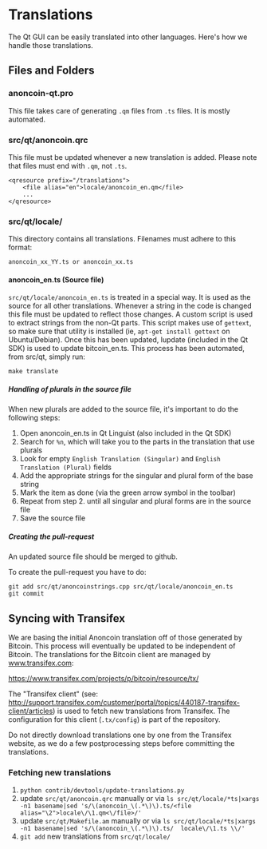 Translations
============

The Qt GUI can be easily translated into other languages. Here's how we
handle those translations.

Files and Folders
-----------------

### anoncoin-qt.pro

This file takes care of generating `.qm` files from `.ts` files. It is mostly
automated.

### src/qt/anoncoin.qrc

This file must be updated whenever a new translation is added. Please note that
files must end with `.qm`, not `.ts`.

    <qresource prefix="/translations">
        <file alias="en">locale/anoncoin_en.qm</file>
        ...
    </qresource>

### src/qt/locale/

This directory contains all translations. Filenames must adhere to this format:

    anoncoin_xx_YY.ts or anoncoin_xx.ts

#### anoncoin_en.ts (Source file)

`src/qt/locale/anoncoin_en.ts` is treated in a special way. It is used as the
source for all other translations. Whenever a string in the code is changed
this file must be updated to reflect those changes. A  custom script is used
to extract strings from the non-Qt parts. This script makes use of `gettext`,
so make sure that utility is installed (ie, `apt-get install gettext` on 
Ubuntu/Debian). Once this has been updated, lupdate (included in the Qt SDK)
is used to update bitcoin_en.ts. This process has been automated, from src/qt,
simply run:

    make translate
    
##### Handling of plurals in the source file

When new plurals are added to the source file, it's important to do the following steps:

1. Open anoncoin_en.ts in Qt Linguist (also included in the Qt SDK)
2. Search for `%n`, which will take you to the parts in the translation that use plurals
3. Look for empty `English Translation (Singular)` and `English Translation (Plural)` fields
4. Add the appropriate strings for the singular and plural form of the base string
5. Mark the item as done (via the green arrow symbol in the toolbar)
6. Repeat from step 2. until all singular and plural forms are in the source file
7. Save the source file

##### Creating the pull-request

An updated source file should be merged to github.

To create the pull-request you have to do:

    git add src/qt/anoncoinstrings.cpp src/qt/locale/anoncoin_en.ts
    git commit

Syncing with Transifex
----------------------

We are basing the initial Anoncoin translation off of those generated by Bitcoin. This process will eventually be updated to be independent of Bitcoin. The translations for the Bitcoin client are managed by www.transifex.com: 

https://www.transifex.com/projects/p/bitcoin/resource/tx/

The "Transifex client" (see: http://support.transifex.com/customer/portal/topics/440187-transifex-client/articles)
is used to fetch new translations from Transifex. The configuration for this client (`.tx/config`)
is part of the repository.

Do not directly download translations one by one from the Transifex website, as we do a few
postprocessing steps before committing the translations.

### Fetching new translations

1. `python contrib/devtools/update-translations.py`
2. update `src/qt/anoncoin.qrc` manually or via
   `ls src/qt/locale/*ts|xargs -n1 basename|sed 's/\(anoncoin_\(.*\)\).ts/<file alias="\2">locale\/\1.qm<\/file>/'`
3. update `src/qt/Makefile.am` manually or via
   `ls src/qt/locale/*ts|xargs -n1 basename|sed 's/\(anoncoin_\(.*\)\).ts/  locale\/\1.ts \\/'`
4. `git add` new translations from `src/qt/locale/`
